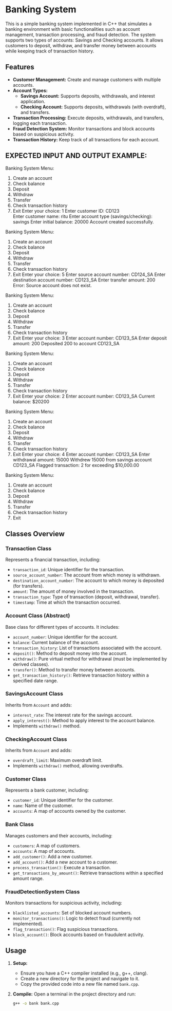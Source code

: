 # Banking System

This is a simple banking system implemented in C++ that simulates a banking environment with basic functionalities such as account management, transaction processing, and fraud detection. The system supports two types of accounts: Savings and Checking accounts. It allows customers to deposit, withdraw, and transfer money between accounts while keeping track of transaction history.

## Features

- **Customer Management:** Create and manage customers with multiple accounts.
- **Account Types:**
  - **Savings Account:** Supports deposits, withdrawals, and interest application.
  - **Checking Account:** Supports deposits, withdrawals (with overdraft), and transfers.
- **Transaction Processing:** Execute deposits, withdrawals, and transfers, logging each transaction.
- **Fraud Detection System:** Monitor transactions and block accounts based on suspicious activity.
- **Transaction History:** Keep track of all transactions for each account.

## EXPECTED INPUT AND OUTPUT EXAMPLE:
Banking System Menu:
1. Create an account
2. Check balance
3. Deposit
4. Withdraw
5. Transfer
6. Check transaction history
7. Exit
Enter your choice: 1
Enter customer ID: CD123   
Enter customer name: ritu
Enter account type (savings/checking): savings
Enter initial balance: 20000
Account created successfully.

Banking System Menu:
1. Create an account
2. Check balance
3. Deposit
4. Withdraw
5. Transfer
6. Check transaction history
7. Exit
Enter your choice: 5
Enter source account number: CD124_SA
Enter destination account number: CD123_SA
Enter transfer amount: 200
Error: Source account does not exist.

Banking System Menu:
1. Create an account
2. Check balance
3. Deposit
4. Withdraw
5. Transfer
6. Check transaction history
7. Exit
Enter your choice: 3
Enter account number: CD123_SA
Enter deposit amount: 200
Deposited 200 to account CD123_SA

Banking System Menu:
1. Create an account
2. Check balance
3. Deposit
4. Withdraw
5. Transfer
6. Check transaction history
7. Exit
Enter your choice: 2
Enter account number: CD123_SA
Current balance: $20200

Banking System Menu:
1. Create an account
2. Check balance
3. Deposit
4. Withdraw
5. Transfer
6. Check transaction history
7. Exit
Enter your choice: 4
Enter account number: CD123_SA
Enter withdrawal amount: 15000
Withdrew 15000 from savings account CD123_SA
Flagged transaction: 2 for exceeding $10,000.00

Banking System Menu:
1. Create an account
2. Check balance
3. Deposit
4. Withdraw
5. Transfer
6. Check transaction history
7. Exit

## Classes Overview

### Transaction Class

Represents a financial transaction, including:
- `transaction_id`: Unique identifier for the transaction.
- `source_account_number`: The account from which money is withdrawn.
- `destination_account_number`: The account to which money is deposited (for transfers).
- `amount`: The amount of money involved in the transaction.
- `transaction_type`: Type of transaction (deposit, withdrawal, transfer).
- `timestamp`: Time at which the transaction occurred.

### Account Class (Abstract)

Base class for different types of accounts. It includes:
- `account_number`: Unique identifier for the account.
- `balance`: Current balance of the account.
- `transaction_history`: List of transactions associated with the account.
- `deposit()`: Method to deposit money into the account.
- `withdraw()`: Pure virtual method for withdrawal (must be implemented by derived classes).
- `transfer()`: Method to transfer money between accounts.
- `get_transaction_history()`: Retrieve transaction history within a specified date range.

### SavingsAccount Class

Inherits from `Account` and adds:
- `interest_rate`: The interest rate for the savings account.
- `apply_interest()`: Method to apply interest to the account balance.
- Implements `withdraw()` method.

### CheckingAccount Class

Inherits from `Account` and adds:
- `overdraft_limit`: Maximum overdraft limit.
- Implements `withdraw()` method, allowing overdrafts.

### Customer Class

Represents a bank customer, including:
- `customer_id`: Unique identifier for the customer.
- `name`: Name of the customer.
- `accounts`: A map of accounts owned by the customer.

### Bank Class

Manages customers and their accounts, including:
- `customers`: A map of customers.
- `accounts`: A map of accounts.
- `add_customer()`: Add a new customer.
- `add_account()`: Add a new account to a customer.
- `process_transaction()`: Execute a transaction.
- `get_transactions_by_amount()`: Retrieve transactions within a specified amount range.

### FraudDetectionSystem Class

Monitors transactions for suspicious activity, including:
- `blacklisted_accounts`: Set of blocked account numbers.
- `monitor_transactions()`: Logic to detect fraud (currently not implemented).
- `flag_transaction()`: Flag suspicious transactions.
- `block_account()`: Block accounts based on fraudulent activity.

## Usage

1. **Setup:**
   - Ensure you have a C++ compiler installed (e.g., g++, clang).
   - Create a new directory for the project and navigate to it.
   - Copy the provided code into a new file named `bank.cpp`.

2. **Compile:**
   Open a terminal in the project directory and run:
   ```bash
   g++ -o bank bank.cpp
